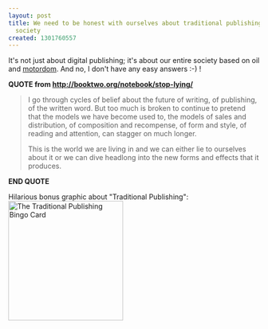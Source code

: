 ```yaml
---
layout: post
title: We need to be honest with ourselves about traditional publishing & our entire
  society
created: 1301760557
---
```

It's not just about digital publishing; it's about our entire society based on oil and <a href="http://pricetags.wordpress.com/category/motordom/">motordom</a>. And no, I don't have any easy answers :-) !

<b>QUOTE from <a href="http://booktwo.org/notebook/stop-lying/">http://booktwo.org/notebook/stop-lying/</a> </b>
<blockquote>
I go through cycles of belief about the future of writing, of publishing, of the written word. But too much is broken to continue to pretend that the models we have become used to, the models of sales and distribution, of composition and recompense, of form and style, of reading and attention, can stagger on much longer.

This is the world we are living in and we can either lie to ourselves about it or we can dive headlong into the new forms and effects that it produces.

</blockquote>
<b>END QUOTE</b>

Hilarious bonus graphic about "Traditional Publishing":
<a href="http://www.flickr.com/photos/shmuel510/5546944073/" title="The Traditional Publishing Bingo Card by Shmuel 510, on Flickr"><img src="http://farm6.static.flickr.com/5135/5546944073_209b98e205_m.jpg" width="230" height="240" alt="The Traditional Publishing Bingo Card"></a>
